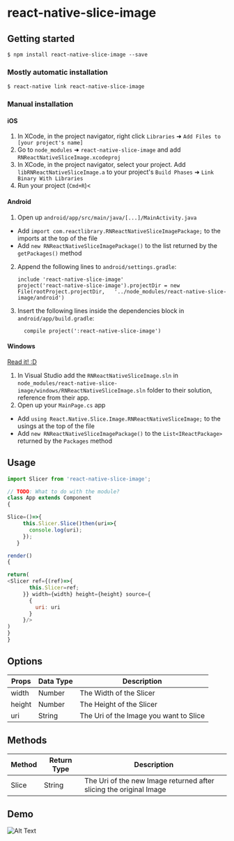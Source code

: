 
# react-native-slice-image

## Getting started

`$ npm install react-native-slice-image --save`

### Mostly automatic installation

`$ react-native link react-native-slice-image`

### Manual installation


#### iOS

1. In XCode, in the project navigator, right click `Libraries` ➜ `Add Files to [your project's name]`
2. Go to `node_modules` ➜ `react-native-slice-image` and add `RNReactNativeSliceImage.xcodeproj`
3. In XCode, in the project navigator, select your project. Add `libRNReactNativeSliceImage.a` to your project's `Build Phases` ➜ `Link Binary With Libraries`
4. Run your project (`Cmd+R`)<

#### Android

1. Open up `android/app/src/main/java/[...]/MainActivity.java`
  - Add `import com.reactlibrary.RNReactNativeSliceImagePackage;` to the imports at the top of the file
  - Add `new RNReactNativeSliceImagePackage()` to the list returned by the `getPackages()` method
2. Append the following lines to `android/settings.gradle`:
  	```
  	include 'react-native-slice-image'
  	project('react-native-slice-image').projectDir = new File(rootProject.projectDir, 	'../node_modules/react-native-slice-image/android')
  	```
3. Insert the following lines inside the dependencies block in `android/app/build.gradle`:
  	```
      compile project(':react-native-slice-image')
  	```

#### Windows
[Read it! :D](https://github.com/ReactWindows/react-native)

1. In Visual Studio add the `RNReactNativeSliceImage.sln` in `node_modules/react-native-slice-image/windows/RNReactNativeSliceImage.sln` folder to their solution, reference from their app.
2. Open up your `MainPage.cs` app
  - Add `using React.Native.Slice.Image.RNReactNativeSliceImage;` to the usings at the top of the file
  - Add `new RNReactNativeSliceImagePackage()` to the `List<IReactPackage>` returned by the `Packages` method


## Usage
```javascript
import Slicer from 'react-native-slice-image';

// TODO: What to do with the module?
class App extends Component
{

Slice=()=>{
     this.Slicer.Slice()then(uri=>{
       console.log(uri);
     });
   }

render()
{

return(
<Slicer ref={(ref)=>{
       this.Slicer=ref;
     }} width={width} height={height} source={
       {
         uri: uri
       }
     }/>
)
}
}
```

## Options

| Props  | Data Type | Description                          | 
| ------ | ------- | -------------------------------------- |
| width  | Number  | The Width of the Slicer                |
| height | Number  | The Height of the Slicer               |
| uri    | String  | The Uri of the Image you want to Slice | 


## Methods

| Method  | Return Type | Description                                                      |  
| ------  | ----------  |  --------------------------------------------------------------- |
| Slice   | String      | The Uri of the new Image returned after slicing the original Image |

## Demo

![Alt Text](Demo.gif)
  